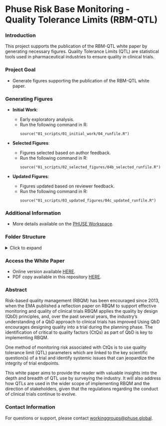 # Phuse Risk Base Monitoring - Quality Tolerance Limits (RBM-QTL)

### Introduction
This project supports the publication of the RBM-QTL white paper by generating necessary figures. Quality Tolerance Limits (QTL) are statistical tools used in pharmaceutical industries to ensure quality in clinical trials.

### Project Goal

- Generate figures supporting the publication of the RBM-QTL white paper.

### Generating Figures

- **Initial Work**:
    - Early exploratory analysis.
    - Run the following command in R:
      ```
      source("01_scripts/01_initial_work/04_runfile.R")
      ```

- **Selected Figures**:
    - Figures selected based on author feedback.
    - Run the following command in R:
      ```
      source("01_scripts/02_selected_figures/04b_selected_runfile.R")
      ```

- **Updated Figures**:
    - Figures updated based on reviewer feedback.
    - Run the following command in R:
      ```
      source("01_scripts/03_updated_figures/04c_updated_runfile.R")
      ```

### Additional Information

- More details available on the [PHUSE Workspace](https://advance.phuse.global/display/WEL/Quality+Tolerance+Limits).

### Folder Structure
<details>
<summary>Click to expand</summary>
![Folder Structure](02_img\folder_tree_structure.png)


</details>

### Access the White Paper

- Online version available [HERE](https://phuse.s3.eu-central-1.amazonaws.com/Deliverables/Risk+Based+Monitoring/WP-084.pdf).
- PDF copy available in this repository [HERE](04_doc/WP-084.pdf).

### Abstract

Risk-based quality management (RBQM) has been encouraged since 2013, when the EMA published a reflection paper on RBQM to support effective monitoring and quality of clinical trials RBQM applies the quality by design (QbD) principles, and, over the past several years, the industry’s understanding of a QbD approach to clinical trials has improved  Using QbD encourages designing quality into a trial during the planning phase. The identification of critical to quality factors (CtQs) as part of QbD is key to implementing RBQM.

One method of monitoring risk associated with CtQs is to use quality tolerance limit (QTL) parameters which are linked to the key scientific question(s) of a trial and identify systemic issues that can jeopardize the integrity of trial endpoints.

This white paper aims to provide the reader with valuable insights into the depth and breadth of QTL use by surveying the industry. It will also address how QTLs are used in the wider scope of implementing RBQM and the direction of stakeholders, given that the regulations regarding the conduct of clinical trials continue to evolve.


### Contact Information

For questions or support, please contact workinggroups@phuse.global.
